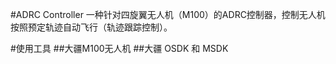 
#ADRC Controller
	一种针对四旋翼无人机（M100）的ADRC控制器，控制无人机按照预定轨迹自动飞行（轨迹跟踪控制）。

#使用工具
 ##大疆M100无人机
 ##大疆 OSDK 和 MSDK